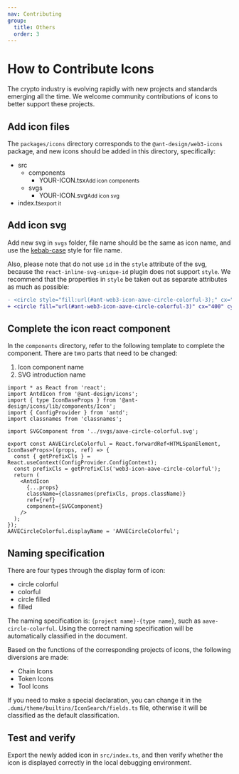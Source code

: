 ```yaml
---
nav: Contributing
group:
  title: Others
  order: 3
---
```


# How to Contribute Icons

The crypto industry is evolving rapidly with new projects and standards emerging all the time. We welcome community contributions of icons to better support these projects.

## Add icon files

The `packages/icons` directory corresponds to the `@ant-design/web3-icons` package, and new icons should be added in this directory, specifically:

<Tree>
  <ul>
    <li>
      src
      <ul>
        <li>
          components
          <ul>
            <li>YOUR-ICON.tsx<small>Add icon components</small></li>
          </ul>
        </li>
        <li>
          svgs
          <ul>
            <li>YOUR-ICON.svg<small>Add icon svg</small></li>
          </ul>
        </li>
      </ul>
    </li>
    <li>index.ts<small>export it</small></li>
  </ul>
</Tree>

## Add icon svg

Add new svg in `svgs` folder, file name should be the same as icon name, and use the [kebab-case](https://developer.mozilla.org/en-US/docs/Glossary/Kebab_case) style for file name.

Also, please note that do not use `id` in the `style` attribute of the svg, because the `react-inline-svg-unique-id` plugin does not support `style`. We recommend that the properties in `style` be taken out as separate attributes as much as possible:

```diff
- <circle style="fill:url(#ant-web3-icon-aave-circle-colorful-3);" cx="400" cy="400" r="388"/> # bad
+ <circle fill="url(#ant-web3-icon-aave-circle-colorful-3)" cx="400" cy="400" r="388"/> # good
```

## Complete the icon react component

In the `components` directory, refer to the following template to complete the component. There are two parts that need to be changed:

1. Icon component name
2. SVG introduction name

```tsx | pure
import * as React from 'react';
import AntdIcon from '@ant-design/icons';
import { type IconBaseProps } from '@ant-design/icons/lib/components/Icon';
import { ConfigProvider } from 'antd';
import classnames from 'classnames';

import SVGComponent from '../svgs/aave-circle-colorful.svg';

export const AAVECircleColorful = React.forwardRef<HTMLSpanElement, IconBaseProps>((props, ref) => {
  const { getPrefixCls } = React.useContext(ConfigProvider.ConfigContext);
  const prefixCls = getPrefixCls('web3-icon-aave-circle-colorful');
  return (
    <AntdIcon
      {...props}
      className={classnames(prefixCls, props.className)}
      ref={ref}
      component={SVGComponent}
    />
  );
});
AAVECircleColorful.displayName = 'AAVECircleColorful';
```

## Naming specification

There are four types through the display form of icon:

- circle colorful
- colorful
- circle filled
- filled

The naming specification is: `{project name}-{type name}`, such as `aave-circle-colorful`. Using the correct naming specification will be automatically classified in the document.

Based on the functions of the corresponding projects of icons, the following diversions are made:

- Chain Icons
- Token Icons
- Tool Icons

If you need to make a special declaration, you can change it in the `.dumi/theme/builtins/IconSearch/fields.ts` file, otherwise it will be classified as the default classification.

## Test and verify

Export the newly added icon in `src/index.ts`, and then verify whether the icon is displayed correctly in the local debugging environment.
